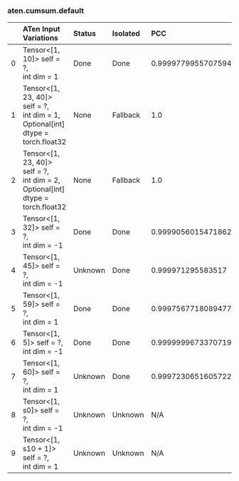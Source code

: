 ### aten.cumsum.default
|    | ATen Input Variations                                                                | Status   | Isolated   | PCC                | Host   |
|---:|:-------------------------------------------------------------------------------------|:---------|:-----------|:-------------------|:-------|
|  0 | Tensor<[1, 10]> self = ?,<br>int dim = 1                                             | Done     | Done       | 0.9999779955707594 | 2      |
|  1 | Tensor<[1, 23, 40]> self = ?,<br>int dim = 1,<br>Optional[int] dtype = torch.float32 | None     | Fallback   | 1.0                | -1     |
|  2 | Tensor<[1, 23, 40]> self = ?,<br>int dim = 2,<br>Optional[int] dtype = torch.float32 | None     | Fallback   | 1.0                | -1     |
|  3 | Tensor<[1, 32]> self = ?,<br>int dim = -1                                            | Done     | Done       | 0.9999056015471862 | 2      |
|  4 | Tensor<[1, 45]> self = ?,<br>int dim = -1                                            | Unknown  | Done       | 0.999971295583517  | 2      |
|  5 | Tensor<[1, 59]> self = ?,<br>int dim = 1                                             | Done     | Done       | 0.9997567718089477 | 2      |
|  6 | Tensor<[1, 5]> self = ?,<br>int dim = -1                                             | Done     | Done       | 0.9999999673370719 | 2      |
|  7 | Tensor<[1, 60]> self = ?,<br>int dim = 1                                             | Unknown  | Done       | 0.9997230651605722 | 2      |
|  8 | Tensor<[1, s0]> self = ?,<br>int dim = -1                                            | Unknown  | Unknown    | N/A                | N/A    |
|  9 | Tensor<[1, s10 + 1]> self = ?,<br>int dim = 1                                        | Unknown  | Unknown    | N/A                | N/A    |

